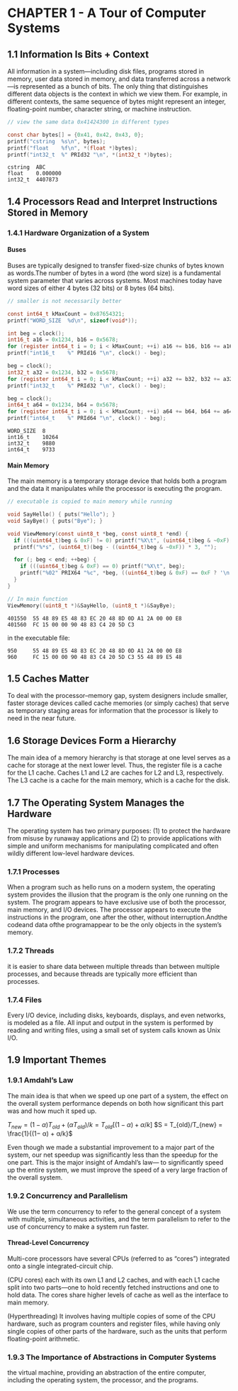 # CHAPTER 1 - A Tour of Computer Systems

## 1.1 Information Is Bits + Context

All information in a system—including disk files, programs stored in memory, user data stored in memory, and data transferred across a network—is represented as a bunch of bits. The only thing that distinguishes different data objects is the context in which we view them. For example, in different contexts, the same sequence of bytes might represent an integer, floating-point number, character string, or machine instruction.

```c
// view the same data 0x41424300 in different types

const char bytes[] = {0x41, 0x42, 0x43, 0};
printf("cstring  %s\n", bytes);
printf("float    %f\n", *(float *)bytes);
printf("int32_t  %" PRId32 "\n", *(int32_t *)bytes);
```
```
cstring  ABC
float    0.000000
int32_t  4407873
```

## 1.4 Processors Read and Interpret Instructions Stored in Memory

### 1.4.1 Hardware Organization of a System

#### Buses

Buses are typically designed to transfer fixed-size chunks of bytes known as words.The number of bytes in a word (the word size) is a fundamental system parameter that varies across systems. Most machines today have word sizes of either 4 bytes (32 bits) or 8 bytes (64 bits).

```c
// smaller is not necessarily better

const int64_t kMaxCount = 0x87654321;
printf("WORD_SIZE  %d\n", sizeof(void*));

int beg = clock();
int16_t a16 = 0x1234, b16 = 0x5678;
for (register int64_t i = 0; i < kMaxCount; ++i) a16 += b16, b16 += a16;
printf("int16_t    %" PRId16 "\n", clock() - beg);

beg = clock();
int32_t a32 = 0x1234, b32 = 0x5678;
for (register int64_t i = 0; i < kMaxCount; ++i) a32 += b32, b32 += a32;
printf("int32_t    %" PRId32 "\n", clock() - beg);

beg = clock();
int64_t a64 = 0x1234, b64 = 0x5678;
for (register int64_t i = 0; i < kMaxCount; ++i) a64 += b64, b64 += a64;
printf("int64_t    %" PRId64 "\n", clock() - beg);
```
```
WORD_SIZE  8
int16_t    10264
int32_t    9880
int64_t    9733
```

#### Main Memory

The main memory is a temporary storage device that holds both a program and the data it manipulates while the processor is executing the program. 

```c
// executable is copied to main memory while running

void SayHello() { puts("Hello"); }
void SayBye() { puts("Bye"); }

void ViewMemory(const uint8_t *beg, const uint8_t *end) {
  if (((uint64_t)beg & 0xF) != 0) printf("%X\t", (uint64_t)beg & ~0xF);
  printf("%*s", (uint64_t)(beg - ((uint64_t)beg & ~0xF)) * 3, "");

  for (; beg < end; ++beg) {
    if (((uint64_t)beg & 0xF) == 0) printf("%X\t", beg);
    printf("%02" PRIX64 "%c", *beg, ((uint64_t)beg & 0xF) == 0xF ? '\n' : ' ');
  }
}

// In main function
ViewMemory((uint8_t *)&SayHello, (uint8_t *)&SayBye);
```
```
401550  55 48 89 E5 48 83 EC 20 48 8D 0D A1 2A 00 00 E8
401560  FC 15 00 00 90 48 83 C4 20 5D C3
```
in the executable file:
```
950     55 48 89 E5 48 83 EC 20 48 8D 0D A1 2A 00 00 E8
960     FC 15 00 00 90 48 83 C4 20 5D C3 55 48 89 E5 48
```

## 1.5 Caches Matter

To deal with the processor–memory gap, system designers include smaller, faster storage devices called cache memories (or simply caches) that serve as temporary staging areas for information that the processor is likely to need in the near future.

## 1.6 Storage Devices Form a Hierarchy

The main idea of a memory hierarchy is that storage at one level serves as a cache for storage at the next lower level. Thus, the register file is a cache for the L1 cache. Caches L1 and L2 are caches for L2 and L3, respectively. The L3 cache is a cache for the main memory, which is a cache for the disk.

## 1.7 The Operating System Manages the Hardware

The operating system has two primary purposes: (1) to protect the hardware from misuse by runaway applications and (2) to provide applications with simple and uniform mechanisms for manipulating complicated and often wildly different low-level hardware devices.

### 1.7.1 Processes

When a program such as hello runs on a modern system, the operating system provides the illusion that the program is the only one running on the system. The program appears to have exclusive use of both the processor, main memory, and I/O devices. The processor appears to execute the instructions in the program, one after the other, without interruption.Andthe codeand data ofthe programappear to be the only objects in the system’s memory.

### 1.7.2 Threads

it is easier to share data between multiple threads than between multiple processes, and because threads are typically more efficient than processes.

### 1.7.4 Files

Every I/O device, including disks, keyboards, displays, and even networks, is modeled as a file. All input and output in the system is performed by reading and writing files, using a small set of system calls known as Unix I/O.

## 1.9 Important Themes

### 1.9.1 Amdahl’s Law

The main idea is that when we speed up one part of a system, the effect on the overall system performance depends on both how significant this part was and how much it sped up.

$T_{new} = (1− α)T_{old} + (αT_{old})/k = T_{old}[(1− α) + α/k]$
$S = T_{old}/T_{new} = \frac{1}{(1− α) + α/k}$

Even though we made a substantial improvement to a major part of the system, our net speedup was significantly less than the speedup for the one part. This is the major insight of Amdahl’s law— to significantly speed up the entire system, we must improve the speed of a very large fraction of the overall system.

### 1.9.2 Concurrency and Parallelism

We use the term concurrency to refer to the general concept of a system with multiple, simultaneous activities, and the term parallelism to refer to the use of concurrency to make a system run faster.

#### Thread-Level Concurrency

Multi-core processors have several CPUs (referred to as “cores”) integrated onto a single integrated-circuit chip.

(CPU cores) each with its own L1 and L2 caches, and with each L1 cache split into two parts—one to hold recently fetched instructions and one to hold data. The cores share higher levels of cache as well as the interface to main memory.

(Hyperthreading) It involves having multiple copies of some of the CPU hardware, such as program counters and register files, while having only single copies of other parts of the hardware, such as the units that perform floating-point arithmetic.

### 1.9.3 The Importance of Abstractions in Computer Systems

the virtual machine, providing an abstraction of the entire computer, including the operating system, the processor, and the programs.

